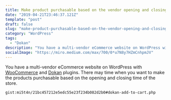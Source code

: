 ```yaml
---
title: Make product purchasable based on the vendor opening and closing time in dokan plugin
date: "2019-04-21T23:46:37.121Z"
template: "post"
draft: false
slug: "make-product-purchasable-based-on-the-vendor-opening-and-closing-time-in-dokan-plugin"
category: "WordPress"
tags:
  - "Dokan"
description: "You have a multi-vendor eCommerce website on WordPress with WooCommerce and Dokan plugins. There may time when you want to make the products purchasable based on the opening and closing time of the store."
socialImage: "https://miro.medium.com/max/700/0*u7N8y7HZmCnhpmJV"
---
```

You have a multi-vendor eCommerce website on WordPress with [WooCommerce](https://wordpress.org/plugins/woocommerce/) and [Dokan](https://wedevs.com/dokan) plugins. There may time when you want to make the products purchasable based on the opening and closing time of the store.

`gist:mi5t4n/21bc457212e5edc55e23f234b082d2b0#dokan-add-to-cart.php`